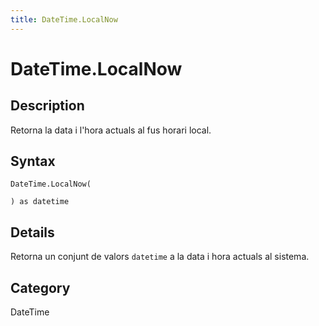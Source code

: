 ```yaml
---
title: DateTime.LocalNow
---
```


# DateTime.LocalNow


## Description

Retorna la data i l&#39;hora actuals al fus horari local.


## Syntax

```powerquery
DateTime.LocalNow(

) as datetime
```


## Details

Retorna un conjunt de valors <code>datetime</code> a la data i hora actuals al sistema.



## Category
DateTime
